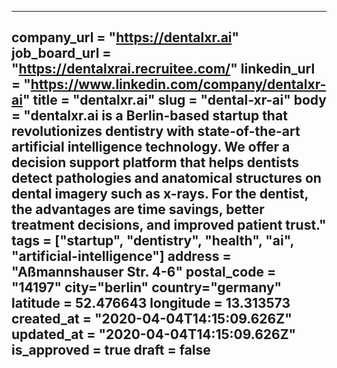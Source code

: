 ---
company_url = "https://dentalxr.ai"
job_board_url = "https://dentalxrai.recruitee.com/"
linkedin_url = "https://www.linkedin.com/company/dentalxr-ai"
title = "dentalxr.ai"
slug = "dental-xr-ai"
body = "dentalxr.ai is a Berlin-based startup that revolutionizes dentistry with state-of-the-art artificial intelligence technology. We offer a decision support platform that helps dentists detect pathologies and anatomical structures on dental imagery such as x-rays. For the dentist, the advantages are time savings, better treatment decisions, and improved patient trust."
tags = ["startup", "dentistry", "health", "ai", "artificial-intelligence"]
address = "Aßmannshauser Str. 4-6"
postal_code = "14197"
city="berlin"
country="germany"
latitude = 52.476643
longitude = 13.313573 
created_at = "2020-04-04T14:15:09.626Z"
updated_at = "2020-04-04T14:15:09.626Z"
is_approved = true
draft = false
---